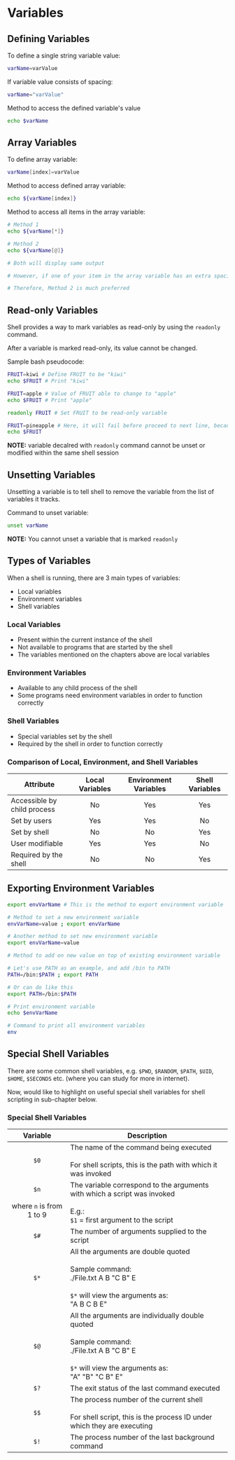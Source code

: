 # Variables

## Defining Variables

To define a single string variable value:

```bash
varName=varValue
```

If variable value consists of spacing:

```bash
varName="varValue"
```

Method to access the defined variable's value

```bash
echo $varName
```

## Array Variables

To define array variable:

```bash
varName[index]=varValue
```

Method to access defined array variable:

```bash
echo ${varName[index]}
```

Method to access all items in the array variable:

```bash
# Method 1
echo ${varName[*]}

# Method 2
echo ${varName[@]}

# Both will display same output

# However, if one of your item in the array variable has an extra spacing, Method 1 will see extra 1 item, which is not accurate

# Therefore, Method 2 is much preferred
```

## Read-only Variables

Shell provides a way to mark variables as read-only by using the `readonly` command.

After a variable is marked read-only, its value cannot be changed.

Sample bash pseudocode:

```bash
FRUIT=kiwi # Define FRUIT to be "kiwi"
echo $FRUIT # Print "kiwi"

FRUIT=apple # Value of FRUIT able to change to "apple"
echo $FRUIT # Print "apple"

readonly FRUIT # Set FRUIT to be read-only variable

FRUIT=pineapple # Here, it will fail before proceed to next line, because it has set to read-only before this line
echo $FRUIT
```

**NOTE:** variable decalred with `readonly` command cannot be unset or modified within the same shell session

## Unsetting Variables

Unsetting a variable is to tell shell to remove the variable from the list of variables it tracks.

Command to unset variable:

```bash
unset varName
```

**NOTE:** You cannot unset a variable that is marked `readonly`

## Types of Variables

When a shell is running, there are 3 main types of variables:

- Local variables
- Environment variables
- Shell variables

### Local Variables

- Present within the current instance of the shell
- Not available to programs that are started by the shell
- The variables mentioned on the chapters above are local variables

### Environment Variables

- Available to any child process of the shell
- Some programs need environment variables in order to function correctly

### Shell Variables

- Special variables set by the shell
- Required by the shell in order to function correctly

### Comparison of Local, Environment, and Shell Variables

| Attribute | Local Variables | Environment Variables | Shell Variables |
|---|:---:|:---:|:---:|
| Accessible by child process | No | Yes | Yes |
| Set by users | Yes | Yes | No |
| Set by shell | No | No | Yes |
| User modifiable | Yes | Yes | No |
| Required by the shell | No | No | Yes |

## Exporting Environment Variables

```bash
export envVarName # This is the method to export environment variable

# Method to set a new environment variable
envVarName=value ; export envVarName

# Another method to set new environment variable
export envVarName=value

# Method to add on new value on top of existing environment variable

# Let's use PATH as an example, and add /bin to PATH
PATH=/bin:$PATH ; export PATH

# Or can do like this
export PATH=/bin:$PATH

# Print environment variable
echo $envVarName

# Command to print all environment variables
env
```

## Special Shell Variables

There are some common shell variables, e.g. `$PWD`, `$RANDOM`, `$PATH`, `$UID`, `$HOME`, `$SECONDS` etc. (where you can study for more in internet).

Now, would like to highlight on useful special shell variables for shell scripting in sub-chapter below.

### Special Shell Variables

| Variable | Description |
|:---:|---|
| `$0` | The name of the command being executed <br><br> For shell scripts, this is the path with which it was invoked |
| `$n` <br><br>where `n` is from 1 to 9| The variable correspond to the arguments with which a script was invoked <br><br> E.g.: <br> `$1` = first argument to the script |
| `$#` | The number of arguments supplied to the script |
| `$*` | All the arguments are double quoted <br><br> Sample command: <br> ./File.txt A B "C B" E <br><br> `$*` will view the arguments as: <br> "A B C B E"|
| `$@` | All the arguments are individually double quoted <br><br> Sample command: <br> ./File.txt A B "C B" E <br><br> `$*` will view the arguments as: <br> "A" "B" "C B" E"|
| `$?` | The exit status of the last command executed |
| `$$` | The process number of the current shell <br><br> For shell script, this is the process ID under which they are executing |
| `$!` | The process number of the last background command |